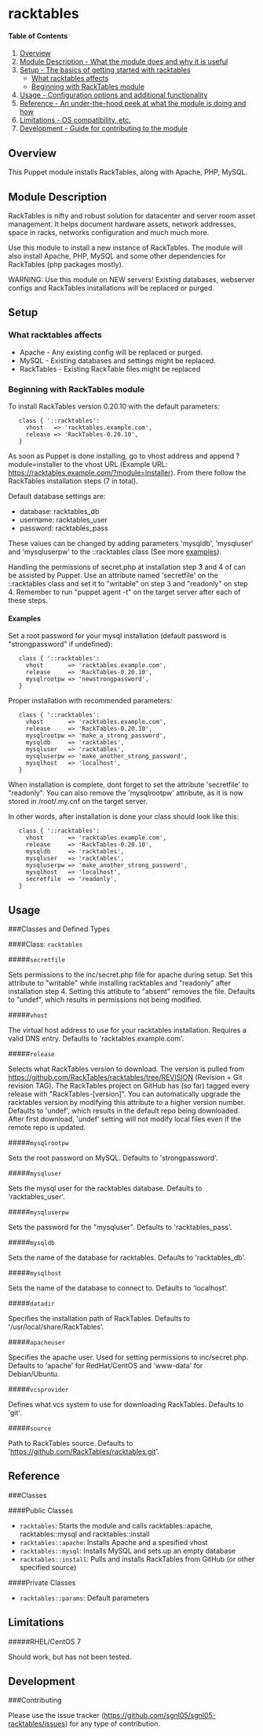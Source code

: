 # racktables

#### Table of Contents

1. [Overview](#overview)
2. [Module Description - What the module does and why it is useful](#module-description)
3. [Setup - The basics of getting started with racktables](#setup)
    * [What racktables affects](#what-racktables-affects)
    * [Beginning with RackTables module](#beginning-with-racktables-module)
4. [Usage - Configuration options and additional functionality](#usage)
5. [Reference - An under-the-hood peek at what the module is doing and how](#reference)
5. [Limitations - OS compatibility, etc.](#limitations)
6. [Development - Guide for contributing to the module](#development)

## Overview

This Puppet module installs RackTables, along with Apache, PHP, MySQL.

## Module Description

RackTables is nifty and robust solution for datacenter and server room asset management. It helps document hardware assets, network addresses, space in racks, networks configuration and much much more.

Use this module to install a new instance of RackTables. The module will also install Apache, PHP, MySQL and some other dependencies for RackTables (php packages mostly).

WARNING:
Use this module on NEW servers! 
Existing databases, webserver configs and RackTables installations will be replaced or purged.

## Setup

### What racktables affects

* Apache - Any existing config will be replaced or purged.
* MySQL - Existing databases and settings might be replaced.
* RackTables - Existing RackTable files might be replaced

### Beginning with RackTables module

To install RackTables version 0.20.10 with the default parameters:

```puppet
   class { '::racktables':
     vhost   => 'racktables.example.com',
     release => 'RackTables-0.20.10',
   }
```

As soon as Puppet is done installing, go to vhost address and append ?module=installer to the vhost URL (Example URL: https://racktables.example.com/?module=installer). From there follow the RackTables installation steps (7 in total).

Default database settings are:
* database: racktables_db
* username: racktables_user
* password: racktables_pass

These values can be changed by adding parameters 'mysqldb', 'mysqluser' and 'mysqluserpw' to the ::racktables class (See more [examples](#examples)).

Handling the permissions of secret.php at installation step 3 and 4 of can be assisted by Puppet. Use an attribute named 'secretfile' on the ::racktables class and set it to "writable" on step 3 and "readonly" on step 4. Remember to run "puppet agent -t" on the target server after each of these steps.

#### Examples

Set a root password for your mysql installation (default password is "strongpassword" if undefined):

```puppet
   class { '::racktables':
     vhost       => 'racktables.example.com',
     release     => 'RackTables-0.20.10', 
     mysqlrootpw => 'newstrongpassword',
   }
```

Proper installation with recommended parameters:

```puppet
   class { '::racktables':
     vhost       => 'racktables.example.com',
     release     => 'RackTables-0.20.10',
     mysqlrootpw => 'make_a_strong_password',
     mysqldb     => 'racktables',
     mysqluser   => 'racktables',
     mysqluserpw => 'make_another_strong_password',
     mysqlhost   => 'localhost',
   }
```

When installation is complete, dont forget to set the attribute 'secretfile' to "readonly". You can also remove the 'mysqlrootpw' attribute, as it is now stored in /root/.my.cnf on the target server.

In other words, after installation is done your class should look like this:

```puppet
   class { '::racktables':
     vhost       => 'racktables.example.com',
     release     => 'RackTables-0.20.10',
     mysqldb     => 'racktables',
     mysqluser   => 'racktables',
     mysqluserpw => 'make_another_strong_password',
     mysqlhost   => 'localhost',
     secretfile  => 'readonly',
   }
```

## Usage

###Classes and Defined Types

####Class: `racktables`

#####`secretfile`

Sets permissions to the inc/secret.php file for apache during setup. Set this attribute to "writable" while installing racktables and "readonly" after installation step 4. Setting this attibute to "absent" removes the file.
Defaults to "undef", which results in permissions not being modified.

#####`vhost`

The virtual host address to use for your racktables installation. Requires a valid DNS entry.
Defaults to 'racktables.example.com'.

#####`release`

Selects what RackTables version to download. The version is pulled from https://github.com/RackTables/racktables/tree/REVISION (Revision = Git revision TAG).
The RackTables project on GitHub has (so far) tagged every release with "RackTables-[version]".
You can automatically upgrade the racktables version by modifying this attribute to a higher version number.
Defaults to 'undef', which results in the default repo being downloaded. After first download, 'undef' setting will not modify local files even if the remote repo is updated.

#####`mysqlrootpw`

Sets the root password on MySQL.
Defaults to 'strongpassword'.

#####`mysqluser`

Sets the mysql user for the racktables database.
Defaults to 'racktables_user'.

#####`mysqluserpw`

Sets the password for the "mysqluser".
Defaults to 'racktables_pass'. 

#####`mysqldb`

Sets the name of the database for racktables.
Defaults to 'racktables_db'.

#####`mysqlhost`

Sets the name of the database to connect to.
Defaults to 'localhost'.

#####`datadir`

Specifies the installation path of RackTables.
Defaults to '/usr/local/share/RackTables'.

#####`apacheuser`

Specifies the apache user. Used for setting permissions to inc/secret.php.
Defaults to 'apache' for RedHat/CentOS and 'www-data' for Debian/Ubuntu.

#####`vcsprovider`

Defines what vcs system to use for downloading RackTables.
Defaults to 'git'.

#####`source`

Path to RackTables source. Defaults to 'https://github.com/RackTables/racktables.git'.

## Reference

###Classes

####Public Classes

* `racktables`: Starts the module and calls racktables::apache, racktables::mysql and racktables::install
* `racktables::apache`: Installs Apache and a spesified vhost
* `racktables::mysql`: Installs MySQL and sets up an empty database
* `racktables::install`: Pulls and installs RackTables from GitHub (or other specified source)

####Private Classes

* `racktables::params`: Default parameters

## Limitations

#####RHEL/CentOS 7

Should work, but has not been tested.

## Development

###Contributing

Please use the issue tracker (https://github.com/sgnl05/sgnl05-racktables/issues) for any type of contribution. 
